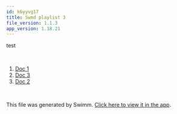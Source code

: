 ```yaml
---
id: k6yyvg17
title: Swmd playlist 3
file_version: 1.1.3
app_version: 1.18.21
---
```


<!-- Intro - Do not remove this comment -->
test

<br/>

<!-- Steps - Do not remove this comment -->
1. [Doc 1](doc-1.s75g4f9w.sw.md)
2. [Doc 3](doc-3.id2i4tnl.sw.md)
3. [Doc 2](doc-2.ngpnpbt4.sw.md)


<br/>

This file was generated by Swimm. [Click here to view it in the app](https://swimm-web-app--swmdv3-develop-staging-a696gm5o.web.app/repos/Z2l0aHViJTNBJTNBY3NoYXJwLXNoYXVsLXRlc3QlM0ElM0Fzd2ltbWlv/playlists/k6yyvg17).
